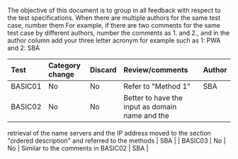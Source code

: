 The objective of this document is to group in all feedback with respect to
the test specifications. When there are multiple authors for the same test case, 
number them For example, if there are two comments for the same test case by different
authors, number the comments as 1. and 2., and in the author column add
your three letter acronym  for example such as 1: PWA and 2: SBA 

| Test   | Category change | Discard | Review/comments                    | Author |
|:-------|:---------|:--------|:------------------------------------------|:-------|
| BASIC01 |   No     |   No    | Refer to "Method 1" | SBA|
| BASIC02 | No | No | Better to have the input as domain name and the
retrieval of the name servers and the IP address moved to the section
"ordered description" and referred to the methods | SBA |
| BASIC03 | No | No | Similar to the comments in BASIC02 | SBA |    



